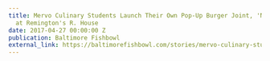 ```yaml
---
title: Mervo Culinary Students Launch Their Own Pop-Up Burger Joint, 'Noisy Burger,'
  at Remington's R. House
date: 2017-04-27 00:00:00 Z
publication: Baltimore Fishbowl
external_link: https://baltimorefishbowl.com/stories/mervo-culinary-students-launch-pop-burger-joint-noisy-burger-remingtons-r-house/
---
```


